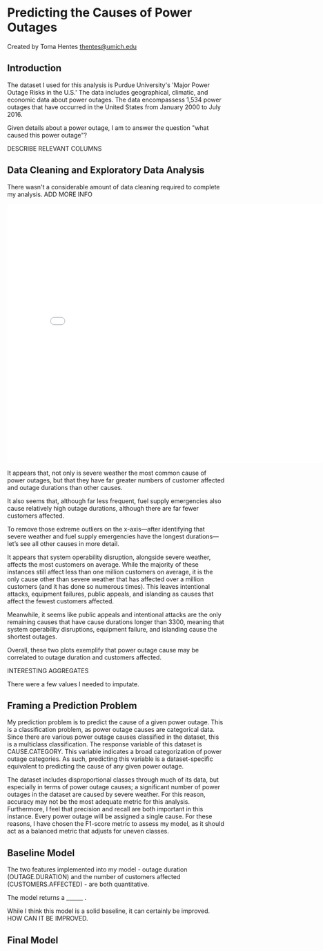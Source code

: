 # Predicting the Causes of Power Outages


Created by Toma Hentes
thentes@umich.edu


## Introduction


The dataset I used for this analysis is Purdue University's 'Major Power Outage Risks in the U.S.' The data includes geographical, climatic, and economic data about power outages. The data encompassess 1,534 power outages that have occurred in the United States from January 2000 to July 2016.




Given details about a power outage, I am to answer the question "what caused this power outage"?


DESCRIBE RELEVANT COLUMNS




## Data Cleaning and Exploratory Data Analysis


There wasn't a considerable amount of data cleaning required to complete my analysis. ADD MORE INFO




<iframe
  src="assets/file-name.html"
  width="800"
  height="600"
  frameborder="0"
></iframe>




It appears that, not only is severe weather the most common cause of power outages, but that they have far greater numbers of customer affected and outage durations than other causes.


It also seems that, although far less frequent, fuel supply emergencies also cause relatively high outage durations, although there are far fewer customers affected.


To remove those extreme outliers on the x-axis—after identifying that severe weather and fuel supply emergencies have the longest durations—let’s see all other causes in more detail.


It appears that system operability disruption, alongside severe weather, affects the most customers on average. While the majority of these instances still affect less than one million customers on average, it is the only cause other than severe weather that has affected over a million customers (and it has done so numerous times). This leaves intentional attacks, equipment failures, public appeals, and islanding as causes that affect the fewest customers affected.




Meanwhile, it seems like public appeals and intentional attacks are the only remaining causes that have cause durations longer than 3300, meaning that system operability disruptions, equipment failure, and islanding cause the shortest outages.




Overall, these two plots exemplify that power outage cause may be correlated to outage duration and customers affected.




INTERESTING AGGREGATES




There were a few values I needed to imputate.




## Framing a Prediction Problem


My prediction problem is to predict the cause of a given power outage. This is a classification problem, as power outage causes are categorical data. Since there are various power outage causes classified in the dataset, this is a multiclass classification. The response variable of this dataset is CAUSE.CATEGORY. This variable indicates a broad categorization of power outage categories. As such, predicting this variable is a dataset-specific equivalent to predicting the cause of any given power outage.


The dataset includes disproportional classes through much of its data, but especially in terms of power outage causes; a significant number of power outages in the dataset are caused by severe weather. For this reason, accuracy may not be the most adequate metric for this analysis. Furthermore, I feel that precision and recall are both important in this instance. Every power outage will be assigned a single cause. For these reasons, I have chosen the F1-score metric to assess my model, as it should act as a balanced metric that adjusts for uneven classes.




## Baseline Model




The two features implemented into my model - outage duration (OUTAGE.DURATION) and the number of customers affected (CUSTOMERS.AFFECTED) - are both quantitative.




The model returns a ______ .




While I think this model is a solid baseline, it can certainly be improved. HOW CAN IT BE IMPROVED.




## Final Model




